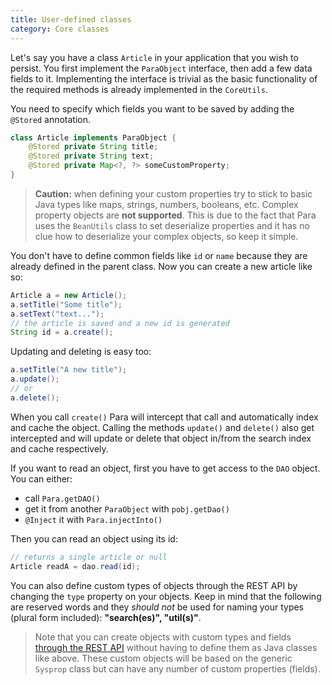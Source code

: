 ```yaml
---
title: User-defined classes
category: Core classes
---
```


Let's say you have a class `Article` in your application that you wish to persist. You first implement the `ParaObject`
interface, then add a few data fields to it. Implementing the interface is trivial as the basic functionality of
the required methods is already implemented in the `CoreUtils`.

You need to specify which fields you want to be saved by adding the
`@Stored` annotation.

```java
class Article implements ParaObject {
	@Stored private String title;
	@Stored private String text;
	@Stored private Map<?, ?> someCustomProperty;
}
```

> **Caution:** when defining your custom properties try to stick to basic Java types like maps,
> strings, numbers, booleans, etc. Complex property objects are **not supported**. This is due to the fact that
> Para uses the `BeanUtils` class to set deserialize properties and it has no clue how to deserialize
> your complex objects, so keep it simple.

You don't have to define common fields like `id` or `name` because they are already defined in the parent class.
Now you can create a new article like so:

```java
Article a = new Article();
a.setTitle("Some title");
a.setText("text...");
// the article is saved and a new id is generated
String id = a.create();
```

Updating and deleting is easy too:

```java
a.setTitle("A new title");
a.update();
// or
a.delete();
```

When you call `create()` Para will intercept that call and automatically index and cache the object. Calling the methods
`update()` and `delete()` also get intercepted and will update or delete that object in/from the search index and
cache respectively.

If you want to read an object, first you have to get access to the `DAO` object. You can either:
- call `Para.getDAO()`
- get it from another `ParaObject` with `pobj.getDao()`
- `@Inject` it with `Para.injectInto()`

Then you can read an object using its id:

```java
// returns a single article or null
Article readA = dao.read(id);
```

You can also define custom types of objects through the REST API by changing the `type` property on your objects.
Keep in mind that the following are reserved words and they *should not* be used for naming your types (plural form included):
**"search(es)", "util(s)"**.

> Note that you can create objects with custom types and fields [through the REST API](#036-api-create) without having
> to define them as Java classes like above. These custom objects will be based on the generic `Sysprop` class but
> can have any number of custom properties (fields).